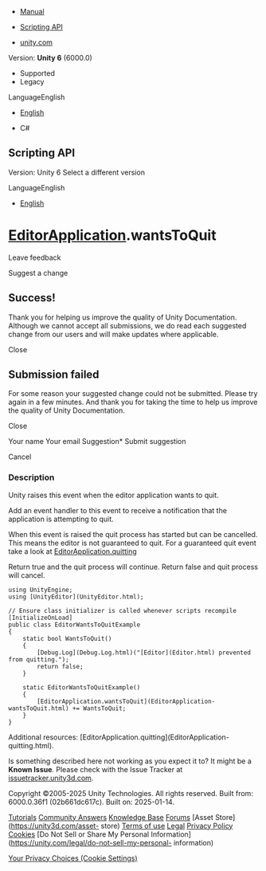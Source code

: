 [ ]()

  * [Manual](../Manual/index.html)
  * [Scripting API](../ScriptReference/index.html)

  * [unity.com](https://unity.com/)

Version: **Unity 6** (6000.0)

  * Supported
  * Legacy

LanguageEnglish

  * [English]()

  * C#

[ ](https://docs.unity3d.com)

## Scripting API

Version: Unity 6 Select a different version

LanguageEnglish

  * [English]()

#  [EditorApplication](EditorApplication.html).wantsToQuit

Leave feedback

Suggest a change

## Success!

Thank you for helping us improve the quality of Unity Documentation. Although
we cannot accept all submissions, we do read each suggested change from our
users and will make updates where applicable.

Close

## Submission failed

For some reason your suggested change could not be submitted. Please <a>try
again</a> in a few minutes. And thank you for taking the time to help us
improve the quality of Unity Documentation.

Close

Your name Your email Suggestion* Submit suggestion

Cancel

[ ]()

### Description

Unity raises this event when the editor application wants to quit.

Add an event handler to this event to receive a notification that the
application is attempting to quit.  
  
When this event is raised the quit process has started but can be cancelled.
This means the editor is not guaranteed to quit. For a guaranteed quit event
take a look at [EditorApplication.quitting](EditorApplication-quitting.html)  
  
Return true and the quit process will continue. Return false and quit process
will cancel.

    
    
    using UnityEngine;
    using [UnityEditor](UnityEditor.html);  
      
    // Ensure class initializer is called whenever scripts recompile
    [InitializeOnLoad]
    public class EditorWantsToQuitExample
    {
        static bool WantsToQuit()
        {
            [Debug.Log](Debug.Log.html)("[Editor](Editor.html) prevented from quitting.");
            return false;
        }  
      
        static EditorWantsToQuitExample()
        {
            [EditorApplication.wantsToQuit](EditorApplication-wantsToQuit.html) += WantsToQuit;
        }
    }
    

Additional resources: [EditorApplication.quitting](EditorApplication-
quitting.html).

Is something described here not working as you expect it to? It might be a
**Known Issue**. Please check with the Issue Tracker at
[issuetracker.unity3d.com](https://issuetracker.unity3d.com).

Copyright ©2005-2025 Unity Technologies. All rights reserved. Built from:
6000.0.36f1 (02b661dc617c). Built on: 2025-01-14.

[Tutorials](https://unity3d.com/learn) [Community
Answers](https://answers.unity3d.com) [Knowledge
Base](https://support.unity3d.com/hc/en-us)
[Forums](https://forum.unity3d.com) [Asset Store](https://unity3d.com/asset-
store) [Terms of use](https://docs.unity3d.com/Manual/TermsOfUse.html)
[Legal](https://unity.com/legal) [Privacy
Policy](https://unity.com/legal/privacy-policy)
[Cookies](https://unity.com/legal/cookie-policy) [Do Not Sell or Share My
Personal Information](https://unity.com/legal/do-not-sell-my-personal-
information)

[Your Privacy Choices (Cookie Settings)](javascript:void\(0\);)

